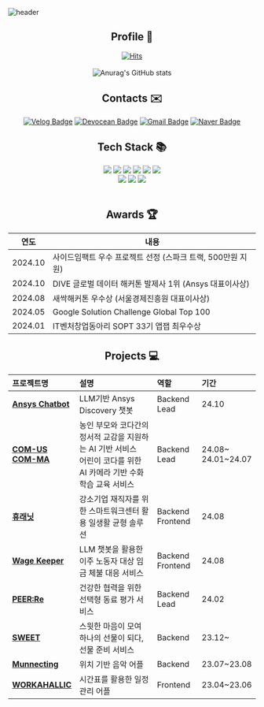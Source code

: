 ![header](https://capsule-render.vercel.app/api?type=waving&color=timeGradient&text=Hayeon's%20GitHub%20&animation=twinkling&fontSize=50&fontAlignY=40&fontAlign=70&height=250)


<div align="center">
  
## Profile 📁
[![Hits](https://hits.seeyoufarm.com/api/count/incr/badge.svg?url=https%3A%2F%2Fgithub.com%2Fhysong4u%2Fhit-counter&count_bg=%235279E8&title_bg=%23555555&icon=&icon_color=%23E7E7E7&title=hits&edge_flat=false)](https://hits.seeyoufarm.com)
<br><br>
![Anurag's GitHub stats](https://github-readme-stats.vercel.app/api?username=hysong4u&show_icons=true&theme=default&count-private=true&hide=stars)  

## Contacts ✉️
[![Velog Badge](https://img.shields.io/badge/Velog-20C997?style=flat-square&logo=velog&logoColor=white&link=https://velog.io/@hanni/)](https://velog.io/@hanni/)
[![Devocean Badge](https://img.shields.io/badge/Devocean-0441FF?style=flat-square&logoColor=white&link=https://devocean.sk.com/community/list.do?userId=26315)](https://devocean.sk.com/community/list.do?userId=26315)
[![Gmail Badge](https://img.shields.io/badge/Gmail-d14836?style=flat-square&logo=Gmail&logoColor=white&link=mailto:hysong4u@gmail.com)](mailto:hysong4u@gmail.com)
[![Naver Badge](https://img.shields.io/badge/Naver-03C75A?style=flat-square&logo=Naver&logoColor=white&link=mailto:hayeon_song@naver.com)](mailto:hayeon_song@naver.com)

## Tech Stack 📚
<img src="https://img.shields.io/badge/Java-007396?style=for-the-badge&logo=Java&logoColor=white"> 
<img src="https://img.shields.io/badge/HTML-E34F26?style=for-the-badge&logo=HTML5&logoColor=white"> 
<img src="https://img.shields.io/badge/JavaScript-F0DB4F?style=for-the-badge&logo=JavaScript&logoColor=white"> 
<img src="https://img.shields.io/badge/C++-012A4A?style=for-the-badge&logo=C&logoColor=white"> 
<img src="https://img.shields.io/badge/C-012A4A?style=for-the-badge&logo=C&logoColor=white"> 
<img src="https://img.shields.io/badge/Python-3776AB?style=for-the-badge&logo=Python&logoColor=white"> 
<br>
<img src="https://img.shields.io/badge/Spring%20Boot-4DB33D?style=for-the-badge&logo=Spring%20Boot&logoColor=white">
<img src="https://img.shields.io/badge/Express.js-4DB33D?style=for-the-badge&logo=express&logoColor=white">
<img src="https://img.shields.io/badge/React%20Native-61DAFB?style=for-the-badge&logo=react&logoColor=white">
<br>
<br>

## Awards 🏆

| 연도  | 내용 |
|-------|----------------------------------------------------|
| 2024.10  | 사이드임팩트 우수 프로젝트 선정 (스파크 트랙, 500만원 지원)|
| 2024.10  | DIVE 글로벌 데이터 해커톤 발제사 1위 (Ansys 대표이사상) |
| 2024.08  | 새싹해커톤 우수상 (서울경제진흥원 대표이사상) |
| 2024.05  | Google Solution Challenge Global Top 100        |
| 2024.01  | IT벤처창업동아리 SOPT 33기 앱잽 최우수상        |


## Projects 💻
| 프로젝트명 | 설명 | 역할 | 기간 | 
| :------------------------ | :------------------------------------------------------------ | :-------------------------- | :------------------- |
| [**Ansys Chatbot**](https://github.com/HACK-DIVE/hack-dive-server) | LLM기반 Ansys Discovery 챗봇 | Backend Lead | 24.10               |
| [**COM-US**](https://github.com/COM-US)<br>[**COM-MA**](https://github.com/COM-MA)| 농인 부모와 코다간의 정서적 교감을 지원하는 AI 기반 서비스<br>어린이 코다를 위한 AI 카메라 기반 수화 학습 교육 서비스 | Backend Lead| 24.08~ <br>24.01~24.07 |
| [**휴래닛**](https://github.com/re-life2) |  강소기업 재직자를 위한 스마트워크센터 활용 일생활 균형 솔루션                      |  Backend<br>Frontend   | 24.08                |
| [**Wage Keeper**](https://github.com/SESAC-PAY/wage-keeper-server) | LLM 챗봇을 활용한 이주 노동자 대상 임금 체불 대응 서비스                        |  Backend<br>Frontend   | 24.08                 |
| [**PEER:Re**](https://github.com/PEER-Re/PEERRE-SERVER) | 건강한 협력을 위한 선택형 동료 평가 서비스                      | Backend Lead| 24.02                 |
| [**SWEET**](https://github.com/SWEET-DEVELOPERS/sweet-server) | 스윗한 마음이 모여 하나의 선물이 되다, 선물 준비 서비스          | Backend  | 23.12~                 |
| [**Munnecting**](https://github.com/Mu-necting/Mu-necting_Server) | 위치 기반 음악 어플                                           | Backend  | 23.07~23.08         |
| [**WORKAHALLIC**](https://github.com/CSID-DGU/2023-1-OSSP2-HotSix-6) | 시간표를 활용한 일정 관리 어플                                 | Frontend  | 23.04~23.06         |


</div><br>
